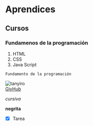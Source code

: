 # Aprendices
## Cursos
### Fundamenos de la programación

1. HTML
3. CSS
4. Java Script


~~~
Fundamento de la programación
~~~
![tanyiro](https://www.google.com/imgres?imgurl=https%3A%2F%2Fp2.bahamut.com.tw%2FB%2F2KU%2F63%2Fe4d8a3594610e0dfd610eaa3181cjcj5.JPG%3Fv%3D1622448628760&imgrefurl=https%3A%2F%2Fnotiulti.com%2Ftag%2Fasesino-de-demonios%2F&tbnid=OrEmhtK9Tq2BJM&vet=12ahUKEwjC752VhsDzAhXNi-AKHSD0BuQQMygBegQIARA1..i&docid=Vy4KxGixYUlVEM&w=2000&h=1831&itg=1&q=tanjiro%20hosting%20gratuito&ved=2ahUKEwjC752VhsDzAhXNi-AKHSD0BuQQMygBegQIARA1)<br>
[GiyHub](https://github.com/)

_cursiva_

**negrita**
- [x] Tarea
